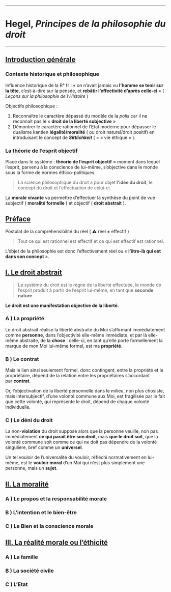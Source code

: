 ***
# Hegel, *Principes de la philosophie du droit*
***
## <u>Introduction générale</u> 

### Contexte historique et philosophique 

Influence historique de la R° fr : « on n’avait jamais vu **l’homme se tenir sur la tête**, c’est-à-dire sur la pensée, et **rebâtir l’effectivité d’après celle-ci** » ( *Leçons sur la philosophie de l’Histoire* ) 

Objectifs philosophique : 
1. Reconnaître le caractère dépassé du modèle de la *polis* car il ne reconnaît pas le « **droit de la liberté subjective** » 
2. Démontrer le caractère rationnel de l’Etat moderne pour dépasser le dualisme kantien **légalité/moralité** ( ou droit naturel/droit positif) en introduisant le concept de ***Sittlichkeit*** ( = « vie éthique » ).

### La théorie de l’esprit objectif 

Place dans le système : **théorie de l’esprit objectif** = moment dans lequel l’esprit, parvenu à la conscience de lui-même, s’objective dans le monde sous la forme de normes éthico-politiques. 

> La science philosophique du droit a pour objet **l’idée du droit**, le concept du droit et l’effectuation de celui-ci. 

La **morale vivante** va permettre d’effectuer la synthèse du point de vue subjectif  ( **moralité formelle** ) et objectif ( **droit abstrait** ). 

## <u>Préface</u> 

Postulat de la compréhensibilité du réel ( ⚠ réel ≠ effectif )

> Tout ce qui est rationnel est effectif et ce qui est effectif est rationnel. 

L’objet de la philosophie est donc l’effectivement réel ou « **l’être-là qui est dans son concept** ». 

## <u>I. Le droit abstrait</u> 

> Le système du droit est le règne de la liberté effectuée, le monde de l’esprit produit à partir de l’esprit lui-même, en tant que **seconde nature**.

**Le droit est une manifestation objective de la liberté.** 

### A ) La propriété 

Le droit abstrait réalise la liberté abstraite du Moi s’affirmant immédiatement comme **personne**, dans l’objectivité elle-même immédiate, et par là elle-même abstraite, de la **chose** : celle-ci, en tant qu’elle porte formellement la marque de mon Moi lui-même formel, est ma **propriété**. 

### B ) Le contrat 

Mais le lien ainsi seulement formel, donc contingent, entre la propriété et le propriétaire, dépend de la relation entre les propriétaires s’accordant par **contrat**. 

Or, l’objectivation de la liberté personnelle dans le milieu, non plus chosiste, mais intersubjectif, d’une volonté commune aux Moi, est fragilisée par le fait que cette volonté, qui représente le droit, dépend de chaque volonté individuelle. 

### C ) Le déni du droit

La non-**violation** du droit suppose alors que la personne veuille, non pas immédiatement **ce qui parait être son droit**, mais **que le droit soit**, que la volonté commune soit comme ce qui ne doit pas dépendre de la volonté singulière, bref comme un **universel**. 

Un tel vouloir de l’universalité du vouloir, réfléchi normativement en lui-même, est le **vouloir moral** d’un Moi qui n’est plus simplement une personne, mais un **sujet**.

## <u>II. La moralité</u> 

### A ) Le propos et la responsabilité morale 

### B ) L’intention et le bien-être 

### C ) Le Bien et la conscience morale 

## <u>III. La réalité morale ou l’éthicité</u> 

### A ) La famille 

### B ) La société civile 

### C ) L’Etat 





